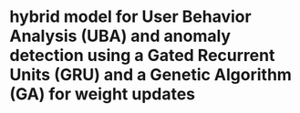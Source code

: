 # hybrid model for User Behavior Analysis (UBA) and anomaly detection using a Gated Recurrent Units (GRU) and a Genetic Algorithm (GA) for weight updates

